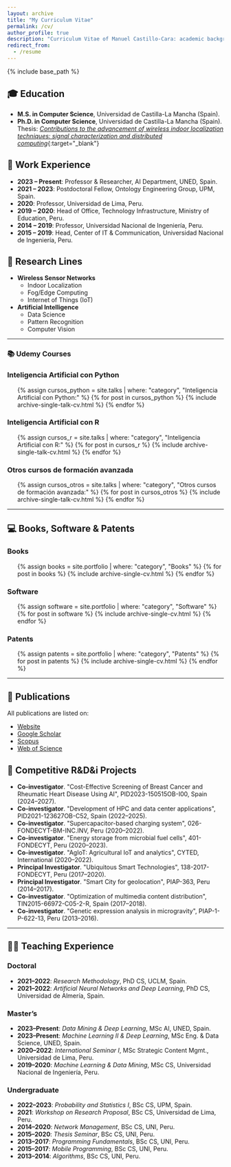 ```yaml
---
layout: archive
title: "My Curriculum Vitae"
permalink: /cv/
author_profile: true
description: "Curriculum Vitae of Manuel Castillo-Cara: academic background, research lines, Udemy courses, projects, and publications."
redirect_from:
  - /resume
---
```


{% include base_path %}

## 🎓 Education
- **M.S. in Computer Science**, Universidad de Castilla-La Mancha (Spain).
- **Ph.D. in Computer Science**, Universidad de Castilla-La Mancha (Spain).  
  Thesis: [*Contributions to the advancement of wireless indoor localization techniques: signal characterization and distributed computing*](https://ruidera.uclm.es/xmlui/handle/10578/19354){:target="_blank"}

## 💼 Work Experience
- **2023 – Present**: Professor & Researcher, AI Department, UNED, Spain.  
- **2021 – 2023**: Postdoctoral Fellow, Ontology Engineering Group, UPM, Spain.  
- **2020**: Professor, Universidad de Lima, Peru.  
- **2019 – 2020**: Head of Office, Technology Infrastructure, Ministry of Education, Peru.  
- **2014 – 2019**: Professor, Universidad Nacional de Ingeniería, Peru.  
- **2015 – 2019**: Head, Center of IT & Communication, Universidad Nacional de Ingeniería, Peru.

## 🔬 Research Lines
- **Wireless Sensor Networks**
  - Indoor Localization
  - Fog/Edge Computing
  - Internet of Things (IoT)
- **Artificial Intelligence**
  - Data Science
  - Pattern Recognition
  - Computer Vision

---

### 📚 Udemy Courses

### Inteligencia Artificial con Python
<ul>
{% assign cursos_python = site.talks | where: "category", "Inteligencia Artificial con Python:" %}
{% for post in cursos_python %}
  {% include archive-single-talk-cv.html %}
{% endfor %}
</ul>

### Inteligencia Artificial con R
<ul>
{% assign cursos_r = site.talks | where: "category", "Inteligencia Artificial con R:" %}
{% for post in cursos_r %}
  {% include archive-single-talk-cv.html %}
{% endfor %}
</ul>

### Otros cursos de formación avanzada
<ul>
{% assign cursos_otros = site.talks | where: "category", "Otros cursos de formación avanzada:" %}
{% for post in cursos_otros %}
  {% include archive-single-talk-cv.html %}
{% endfor %}
</ul>

---

## 💻 Books, Software & Patents

### Books
<ul>
{% assign books = site.portfolio | where: "category", "Books" %}
{% for post in books %}
  {% include archive-single-cv.html %}
{% endfor %}
</ul>

### Software
<ul>
{% assign software = site.portfolio | where: "category", "Software" %}
{% for post in software %}
  {% include archive-single-cv.html %}
{% endfor %}
</ul>

### Patents
<ul>
{% assign patents = site.portfolio | where: "category", "Patents" %}
{% for post in patents %}
  {% include archive-single-cv.html %}
{% endfor %}
</ul>

---

## 📄 Publications
All publications are listed on:
- [Website](https://manuelcastillo.eu/publications/)
- [Google Scholar](https://scholar.google.es/citations?hl=es&authuser=2&user=r0JytwIAAAAJ)
- [Scopus](https://www.scopus.com/authid/detail.uri?authorId=57200871251)
- [Web of Science](https://www.webofscience.com/wos/author/record/O-9762-2017)

## 🧪 Competitive R&D&i Projects
- **Co-investigator**. "Cost-Effective Screening of Breast Cancer and Rheumatic Heart Disease Using AI", PID2023-150515OB-I00, Spain (2024–2027).
- **Co-investigator**. "Development of HPC and data center applications", PID2021-123627OB-C52, Spain (2022–2025).
- **Co-investigator**. "Supercapacitor-based charging system", 026-FONDECYT-BM-INC.INV, Peru (2020–2022).
- **Co-investigator**. "Energy storage from microbial fuel cells", 401-FONDECYT, Peru (2020–2023).
- **Co-investigator**. "AgIoT: Agricultural IoT and analytics", CYTED, International (2020–2022).
- **Principal Investigator**. "Ubiquitous Smart Technologies", 138-2017-FONDECYT, Peru (2017–2020).
- **Principal Investigator**. "Smart City for geolocation", PIAP-363, Peru (2014–2017).
- **Co-investigator**. "Optimization of multimedia content distribution", TIN2015-66972-C05-2-R, Spain (2017–2018).
- **Co-investigator**. "Genetic expression analysis in microgravity", PIAP-1-P-622-13, Peru (2013–2016).

---

## 👨‍🏫 Teaching Experience

### Doctoral
- **2021–2022**: *Research Methodology*, PhD CS, UCLM, Spain.
- **2021–2022**: *Artificial Neural Networks and Deep Learning*, PhD CS, Universidad de Almería, Spain.

### Master’s
- **2023–Present**: *Data Mining & Deep Learning*, MSc AI, UNED, Spain.
- **2023–Present**: *Machine Learning II & Deep Learning*, MSc Eng. & Data Science, UNED, Spain.
- **2020–2022**: *International Seminar I*, MSc Strategic Content Mgmt., Universidad de Lima, Peru.
- **2019–2020**: *Machine Learning & Data Mining*, MSc CS, Universidad Nacional de Ingeniería, Peru.

### Undergraduate
- **2022–2023**: *Probability and Statistics I*, BSc CS, UPM, Spain.
- **2021**: *Workshop on Research Proposal*, BSc CS, Universidad de Lima, Peru.
- **2014–2020**: *Network Management*, BSc CS, UNI, Peru.
- **2015–2020**: *Thesis Seminar*, BSc CS, UNI, Peru.
- **2013–2017**: *Programming Fundamentals*, BSc CS, UNI, Peru.
- **2015–2017**: *Mobile Programming*, BSc CS, UNI, Peru.
- **2013–2014**: *Algorithms*, BSc CS, UNI, Peru.